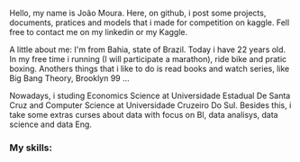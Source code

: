 Hello, my name is João Moura. Here, on github, i post some projects, documents, pratices and models that i made for competition on kaggle. Fell free to contact me on my linkedin or my Kaggle.

A little about me: I'm from Bahia, state of Brazil. Today i have 22 years old. In my free time i running (I will participate a marathon), ride bike and pratic boxing. Anothers things that i like to do is read books and watch series, like Big Bang Theory, Brooklyn 99 ...

Nowadays, i studing Economics Science at Universidade Estadual De Santa Cruz and Computer Science at Universidade Cruzeiro Do Sul. Besides this, i take some extras curses about data with focus on BI, data analisys, data science and data Eng.

### My skills:
